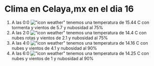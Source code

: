 # Clima en Celaya,mx en el dia 16

1. A las 0:0 !["icon weather"](http://openweathermap.org/img/w/11n.png) tenemos una temperatura de 15.44 C con tormenta y  vientos de 5.7 y nubosidad al 75%
1. A las 2:0 !["icon weather"](http://openweathermap.org/img/w/04n.png) tenemos una temperatura de 14.4 C con nubes rotas y  vientos de 2.1 y nubosidad al 75%
1. A las 4:0 !["icon weather"](http://openweathermap.org/img/w/04n.png) tenemos una temperatura de 14.16 C con nubes y  vientos de 4.1 y nubosidad al 90%
1. A las 6:0 !["icon weather"](http://openweathermap.org/img/w/04n.png) tenemos una temperatura de 14.25 C con nubes y  vientos de 1 y nubosidad al 90%
